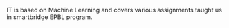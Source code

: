 IT is based on Machine Learning and covers various assignments taught us in smartbridge EPBL program.
